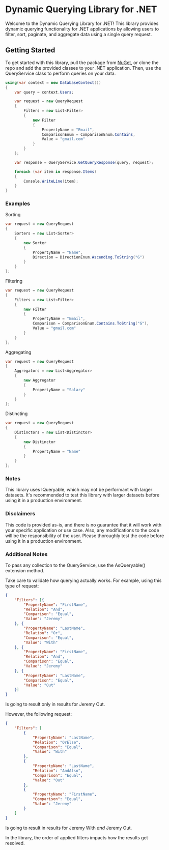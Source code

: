 # Dynamic Querying Library for .NET
Welcome to the Dynamic Querying Library for .NET! This library provides dynamic querying functionality for .NET applications by allowing users to filter, sort, paginate, and aggregate data using a single query request.

## Getting Started
To get started with this library, pull the package from [NuGet](https://www.nuget.org/packages/DynamicQuerying.Main/), or clone the repo and add the provided classes to your .NET application. Then, use the QueryService class to perform queries on your data.

```csharp
using(var context = new DatabaseContext())
{
    var query = context.Users;

    var request = new QueryRequest
    {
        Filters = new List<Filter>
        {
            new Filter
            {
                PropertyName = "Email",
                ComparisonEnum = ComparisonEnum.Contains,
                Value = "gmail.com"
            }
        }
    };

    var response = QueryService.GetQueryResponse(query, request);

    foreach (var item in response.Items)
    {
        Console.WriteLine(item);
    }
}
```
### Examples
Sorting
```csharp
var request = new QueryRequest
{
    Sorters = new List<Sorter>
    {
        new Sorter
        {
            PropertyName = "Name",
            Direction = DirectionEnum.Ascending.ToString("G")
        }
    }
};
```
Filtering
```csharp
var request = new QueryRequest
{
    Filters = new List<Filter>
    {
        new Filter
        {
            PropertyName = "Email",
            Comparison = ComparisonEnum.Contains.ToString("G"),
            Value = "gmail.com"
        }
    }
};
```
Aggregating
```csharp
var request = new QueryRequest
{
    Aggregators = new List<Aggregator>
    {
        new Aggregator
        {
            PropertyName = "Salary"
        }
    }
};
```
Distincting
```csharp
var request = new QueryRequest
{
    Distinctors = new List<Distinctor>
    {
        new Distinctor
        {
            PropertyName = "Name"
        }
    }
};
```
### Notes
This library uses IQueryable, which may not be performant with larger datasets. It's recommended to test this library with larger datasets before using it in a production environment.
### Disclaimers
This code is provided as-is, and there is no guarantee that it will work with your specific application or use case. Also, any modifications to the code will be the responsibility of the user. Please thoroughly test the code before using it in a production environment.

### Additional Notes
 
To pass any collection to the QueryService, use the AsQueryable() extension method.

Take care to validate how querying actually works. For example, using
this type of request:  
```json
{
    "Filters": [{
        "PropertyName": "FirstName",
        "Relation": "And",
        "Comparison": "Equal",
        "Value": "Jeremy"
    }, {
        "PropertyName": "LastName",
        "Relation": "Or",
        "Comparison": "Equal",
        "Value": "With"
    }, {
        "PropertyName": "FirstName",
        "Relation": "And",
        "Comparison": "Equal",
        "Value": "Jeremy"
    }, {
        "PropertyName": "LastName",
        "Comparison": "Equal",
        "Value": "Out"
    }]
}
```
Is going to result only in results for Jeremy Out.

However, the following request:  
```json
{
    "Filters": [
        {
            "PropertyName": "LastName",
            "Relation": "OrElse",
            "Comparison": "Equal",
            "Value": "With"
        },
        {
            "PropertyName": "LastName",
            "Relation": "AndAlso",
            "Comparison": "Equal",
            "Value": "Out"
        },
        {
            "PropertyName": "FirstName",
            "Comparison": "Equal",
            "Value": "Jeremy"
        }
    ]
}
```
Is going to result in results for Jeremy With _and_ Jeremy Out.

In the library, the order of applied filters impacts how the results get resolved.
